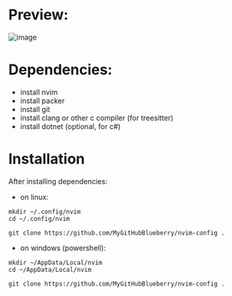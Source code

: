 # Preview:
![image](https://github.com/MyGitHubBlueberry/nvim-config/assets/105305430/873a033f-c40b-446b-924d-65f6a9ac0de0)

# Dependencies:
* install nvim
* install packer
* install git
* install clang or other c compiler (for treesitter)
* install dotnet (optional, for c#)

# Installation 
After installing dependencies:
- on linux:
```
mkdir ~/.config/nvim
cd ~/.config/nvim

git clone https://github.com/MyGitHubBlueberry/nvim-config .
```

- on windows (powershell):
```
mkdir ~/AppData/Local/nvim
cd ~/AppData/Local/nvim

git clone https://github.com/MyGitHubBlueberry/nvim-config .
```
